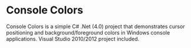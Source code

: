 <h1>Console Colors</h1>
Console Colors is a simple C# .Net (4.0) project that demonstrates cursor positioning and background/foreground colors in Windows console applications. Visual Studio 2010/2012 project included.
